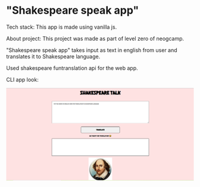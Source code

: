 # "Shakespeare speak app"

Tech stack:
This app is made using vanilla js.

About project:
This project was made as part of level zero of neogcamp.

"Shakespeare speak app" takes input as text in english from user and translates it to Shakespeare language.

Used shakespeare funtranslation api for the web app.

CLI app look:

<img src="images/shakesview.png" >